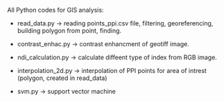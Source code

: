 All Python codes for GIS analysis:

  - read_data.py -> reading points_ppi.csv file, filtering, georeferencing, building polygon from point, finding.
  
  - contrast_enhac.py -> contrast enhancment of geotiff image.
  
  - ndi_calculation.py -> calculate diffeent type of index from RGB image.
          
  - interpolation_2d.py -> interpolation of PPI points for area of intrest (polygon, created in read_data)
     
  - svm.py -> support vector machine 
